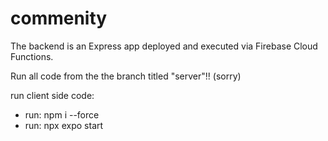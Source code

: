 # commenity


The backend is an Express app deployed and executed via Firebase Cloud Functions.

Run all code from the the branch titled "server"!! (sorry)

run client side code: 
- run: npm i --force
- run: npx expo start

